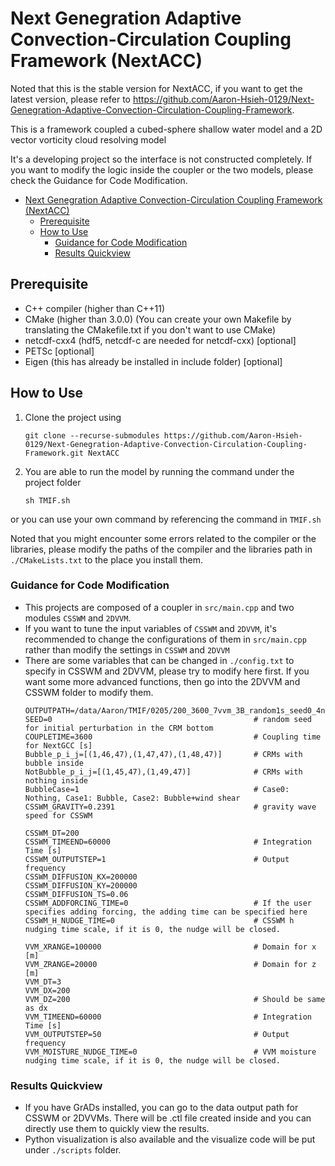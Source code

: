 # Next Genegration Adaptive Convection-Circulation Coupling Framework (NextACC)

Noted that this is the stable version for NextACC, if you want to get the latest version, please refer to https://github.com/Aaron-Hsieh-0129/Next-Genegration-Adaptive-Convection-Circulation-Coupling-Framework. 


This is a framework coupled a cubed-sphere shallow water model and a 2D vector vorticity cloud resolving model

It's a developing project so the interface is not constructed completely. If you want to modify the logic inside the coupler or the two models, please check the Guidance for Code Modification.

- [Next Genegration Adaptive Convection-Circulation Coupling Framework (NextACC)](#next-genegration-adaptive-convection-circulation-coupling-framework-nextacc)
  - [Prerequisite](#prerequisite)
  - [How to Use](#how-to-use)
    - [Guidance for Code Modification](#guidance-for-code-modification)
    - [Results Quickview](#results-quickview)

## Prerequisite

- C++ compiler (higher than C++11)
- CMake (higher than 3.0.0) (You can create your own Makefile by translating the CMakefile.txt if you don't want to use CMake)
- netcdf-cxx4 (hdf5, netcdf-c are needed for netcdf-cxx) [optional]
- PETSc [optional]
- Eigen (this has already be installed in include folder) [optional]

  
## How to Use

1. Clone the project using

   ```
   git clone --recurse-submodules https://github.com/Aaron-Hsieh-0129/Next-Genegration-Adaptive-Convection-Circulation-Coupling-Framework.git NextACC
   ```

2. You are able to run the model by running the command under the project folder

    ```
    sh TMIF.sh
    ```

or you can use your own command by referencing the command in `TMIF.sh`

Noted that you might encounter some errors related to the compiler or the libraries, please modify the paths of the compiler and the libraries path in `./CMakeLists.txt` to the place you install them. 


### Guidance for Code Modification
- This projects are composed of a coupler in `src/main.cpp` and two modules `CSSWM` and `2DVVM`. 
- If you want to tune the input variables of `CSSWM` and `2DVVM`, it's recommended to change the configurations of them in `src/main.cpp` rather than modify the settings in `CSSWM` and `2DVVM`
- There are some variables that can be changed in `./config.txt` to specify in CSSWM and 2DVVM, please try to modify here first. If you want some more advanced functions, then go into the 2DVVM and CSSWM folder to modify them. 
    ```
    OUTPUTPATH=/data/Aaron/TMIF/0205/200_3600_7vvm_3B_random1s_seed0_4non
    SEED=0                                             # random seed for initial perturbation in the CRM bottom
    COUPLETIME=3600                                    # Coupling time for NextGCC [s]
    Bubble_p_i_j=[(1,46,47),(1,47,47),(1,48,47)]       # CRMs with bubble inside
    NotBubble_p_i_j=[(1,45,47),(1,49,47)]              # CRMs with nothing inside
    BubbleCase=1                                       # Case0: Nothing, Case1: Bubble, Case2: Bubble+wind shear
    CSSWM_GRAVITY=0.2391                               # gravity wave speed for CSSWM

    CSSWM_DT=200
    CSSWM_TIMEEND=60000                                # Integration Time [s]
    CSSWM_OUTPUTSTEP=1                                 # Output frequency
    CSSWM_DIFFUSION_KX=200000
    CSSWM_DIFFUSION_KY=200000
    CSSWM_DIFFUSION_TS=0.06
    CSSWM_ADDFORCING_TIME=0                            # If the user specifies adding forcing, the adding time can be specified here
    CSSWM_H_NUDGE_TIME=0                               # CSSWM h nudging time scale, if it is 0, the nudge will be closed.

    VVM_XRANGE=100000                                  # Domain for x [m]
    VVM_ZRANGE=20000                                   # Domain for z [m]
    VVM_DT=3
    VVM_DX=200
    VVM_DZ=200                                         # Should be same as dx
    VVM_TIMEEND=60000                                  # Integration Time [s]
    VVM_OUTPUTSTEP=50                                  # Output frequency
    VVM_MOISTURE_NUDGE_TIME=0                          # VVM moisture nudging time scale, if it is 0, the nudge will be closed.
    ```


### Results Quickview
- If you have GrADs installed, you can go to the data output path for CSSWM or 2DVVMs. There will be .ctl file created inside and you can directly use them to quickly view the results.
- Python visualization is also available and the visualize code will be put under `./scripts` folder.

